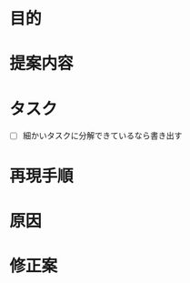<!-- あくまでテンプレートなので必ずしもすべての項目を埋めなくてよい -->

<!-- 要望のテンプレート -->
# 目的
# 提案内容
# タスク
- [ ] 細かいタスクに分解できているなら書き出す

<!-- 不具合のテンプレート -->
# 再現手順
# 原因
# 修正案